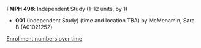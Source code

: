 **FMPH 498**: Independent Study (1–12 units, by 1)

- **001** (Independent Study) (time and location TBA) by McMenamin, Sara B (A01021252)

[Enrollment numbers over time](./FMPH498.tsv)
